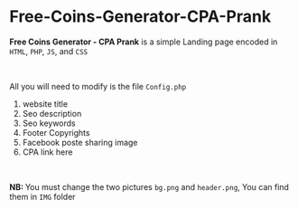 # Free-Coins-Generator-CPA-Prank

<b>Free Coins Generator - CPA Prank</b> is a simple Landing page encoded in <code>HTML</code>,  <code>PHP</code>,  <code>JS</code>, and  <code>CSS</code>

</br>

All you will need to modify is the file <code>Config.php</code>

1. website title 
2. Seo description 
3. Seo keywords
4. Footer Copyrights 
5. Facebook poste sharing image
6. CPA link here

</br>

<b> NB: </b> You must change the two pictures <code>bg.png</code> and <code>header.png</code>, You can find them in <code>IMG</code> folder 
